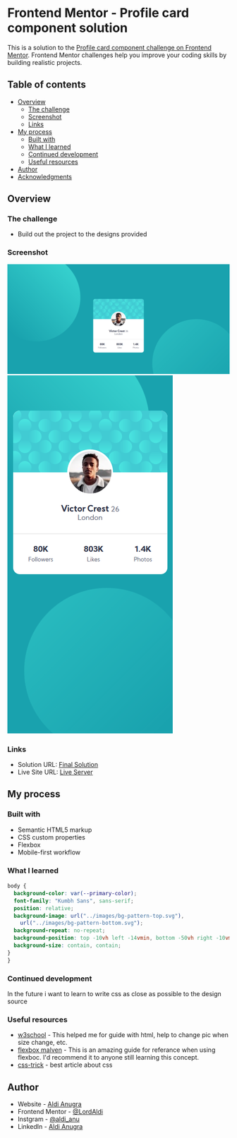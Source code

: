 # Frontend Mentor - Profile card component solution

This is a solution to the [Profile card component challenge on Frontend Mentor](https://www.frontendmentor.io/challenges/profile-card-component-cfArpWshJ). Frontend Mentor challenges help you improve your coding skills by building realistic projects.

## Table of contents

- [Overview](#overview)
  - [The challenge](#the-challenge)
  - [Screenshot](#screenshot)
  - [Links](#links)
- [My process](#my-process)
  - [Built with](#built-with)
  - [What I learned](#what-i-learned)
  - [Continued development](#continued-development)
  - [Useful resources](#useful-resources)
- [Author](#author)
- [Acknowledgments](#acknowledgments)

## Overview

### The challenge

- Build out the project to the designs provided

### Screenshot

![Final Desktop](./screenshot/desktop.png)
![Final Mobile](./screenshot/mobile.png)

### Links

- Solution URL: [Final Solution]()
- Live Site URL: [Live Server]()

## My process

### Built with

- Semantic HTML5 markup
- CSS custom properties
- Flexbox
- Mobile-first workflow

### What I learned

```css
body {
  background-color: var(--primary-color);
  font-family: "Kumbh Sans", sans-serif;
  position: relative;
  background-image: url("../images/bg-pattern-top.svg"),
    url("../images/bg-pattern-bottom.svg");
  background-repeat: no-repeat;
  background-position: top -10vh left -14vmin, bottom -50vh right -10vmin;
  background-size: contain, contain;
}
}
```

### Continued development

In the future i want to learn to write css as close as possible to the design source

### Useful resources

- [w3school](https://www.w3schools.com/) - This helped me for guide with html, help to change pic when size change, etc.
- [flexbox malven](https://flexbox.malven.co/) - This is an amazing guide for referance when using flexboc. I'd recommend it to anyone still learning this concept.
- [css-trick](https://css-tricks.com/) - best article about css

## Author

- Website - [Aldi Anugra](https://github.com/LordAldi)
- Frontend Mentor - [@LordAldi](https://www.frontendmentor.io/profile/LordAldi)
- Instgram - [@aldi_anu](https://www.instagram.com/aldi_anu/)
- LinkedIn - [Aldi Anugra](https://www.linkedin.com/in/aldi-anugra-333132199/)
